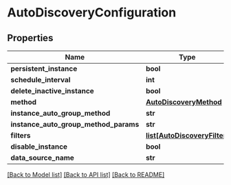 # AutoDiscoveryConfiguration

## Properties
Name | Type | Description | Notes
------------ | ------------- | ------------- | -------------
**persistent_instance** | **bool** |  | [optional] 
**schedule_interval** | **int** |  | [optional] 
**delete_inactive_instance** | **bool** |  | [optional] 
**method** | [**AutoDiscoveryMethod**](AutoDiscoveryMethod.md) |  | 
**instance_auto_group_method** | **str** |  | [optional] 
**instance_auto_group_method_params** | **str** |  | [optional] 
**filters** | [**list[AutoDiscoveryFilter]**](AutoDiscoveryFilter.md) |  | [optional] 
**disable_instance** | **bool** |  | [optional] 
**data_source_name** | **str** |  | [optional] 

[[Back to Model list]](../README.md#documentation-for-models) [[Back to API list]](../README.md#documentation-for-api-endpoints) [[Back to README]](../README.md)


